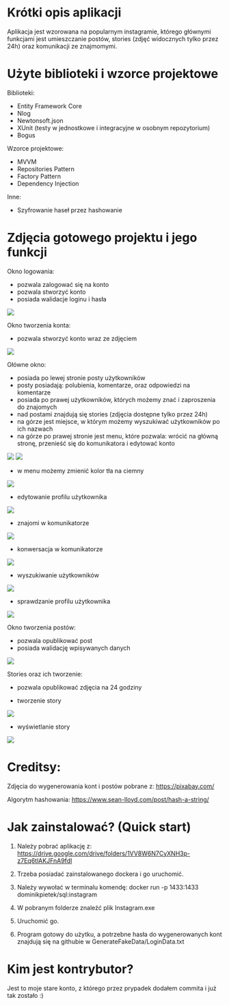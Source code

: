 ﻿# Krótki opis aplikacji

Aplikacja jest wzorowana na popularnym instagramie, którego głównymi funkcjami jest umieszczanie postów, stories (zdjęć widocznych tylko przez 24h) oraz komunikacji ze znajmomymi.


# Użyte biblioteki i wzorce projektowe

Biblioteki:
- Entity Framework Core
- Nlog
- Newtonsoft.json
- XUnit (testy w jednostkowe i integracyjne w osobnym repozytorium)
- Bogus

Wzorce projektowe:
- MVVM
- Repositories Pattern
- Factory Pattern
- Dependency Injection

Inne:
- Szyfrowanie haseł przez hashowanie


# Zdjęcia gotowego projektu i jego funkcji

Okno logowania:
- pozwala zalogować się na konto
- pozwala stworzyć konto
- posiada walidacje loginu i hasła

<img src="ReadmePhotos/login.png"/>

Okno tworzenia konta:
- pozwala stworzyć konto wraz ze zdjęciem

<img src="ReadmePhotos/createAccount.png"/>

Główne okno:
- posiada po lewej stronie posty użytkowników
- posty posiadają: polubienia, komentarze, oraz odpowiedzi na komentarze
- posiada po prawej użytkowników, których możemy znać i zaproszenia do znajomych
- nad postami znajdują się stories (zdjęcia dostępne tylko przez 24h)
- na górze jest miejsce, w którym możemy wyszukiwać użytkowników po ich nazwach
- na górze po prawej stronie jest menu, które pozwala: wrócić na główną stronę, przenieść się do komunikatora i edytować konto

<img src="ReadmePhotos/feed.png"/>

<img src="ReadmePhotos/feedDown.png"/>

- w menu możemy zmienić kolor tła na ciemny

<img src="ReadmePhotos/darkModeProfile.png"/>

- edytowanie profilu użytkownika

<img src="ReadmePhotos/editProfile.png"/>

- znajomi w komunikatorze

<img src="ReadmePhotos/friends.png"/>

- konwersacja w komunikatorze

<img src="ReadmePhotos/messenger.png"/>

- wyszukiwanie użytkowników

<img src="ReadmePhotos/searchFriends.png"/>

- sprawdzanie profilu użytkownika

<img src="ReadmePhotos/userProfile.png"/>

Okno tworzenia postów:
- pozwala opublikować post
- posiada walidację wpisywanych danych

<img src="ReadmePhotos/createPost.png"/>

Stories oraz ich tworzenie:
- pozwala opublikować zdjęcia na 24 godziny

- tworzenie story

<img src="ReadmePhotos/createStory.png"/>

- wyświetlanie story

<img src="ReadmePhotos/story.png"/>


# Creditsy:

Zdjęcia do wygenerowania kont i postów pobrane z:
https://pixabay.com/

Algorytm hashowania:
https://www.sean-lloyd.com/post/hash-a-string/


# Jak zainstalować? (Quick start)

1. Należy pobrać aplikację z: https://drive.google.com/drive/folders/1VV8W6N7CyXNH3p-z7Eq6tlAKJFnA9fdI

2. Trzeba posiadać zainstalowanego dockera i go uruchomić.

3. Należy wywołać w terminalu komendę: docker run -p 1433:1433 dominikpietek/sql:instagram

4. W pobranym folderze znaleźć plik Instagram.exe

5. Uruchomić go.

6. Program gotowy do użytku, a potrzebne hasła do wygenerowanych kont znajdują się na githubie w GenerateFakeData/LoginData.txt


# Kim jest kontrybutor?

Jest to moje stare konto, z którego przez prypadek dodałem commita i już tak zostało :)
